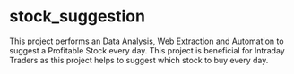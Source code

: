 # stock_suggestion
This project performs an Data Analysis, Web Extraction and Automation to suggest a Profitable Stock every day. This project is beneficial for Intraday Traders as this project helps to suggest which stock to buy every day.
